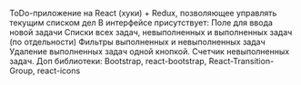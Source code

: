 ToDo-приложение на React (хуки) + Redux, позволяющее управлять текущим списком дел
В интерфейсе присутствует:
Поле для ввода новой задачи
Списки всех задач, невыполненных и выполненных задач (по отдельности)
Фильтры выполненных и невыполненных задач
Удаление выполненных задач одной кнопкой.
Счетчик невыполненных задач.
Доп библиотеки: Bootstrap, react-bootstrap, React-Transition-Group, react-icons
